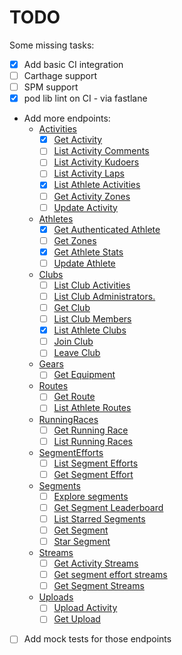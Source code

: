 # TODO

Some missing tasks:

- [x] Add basic CI integration
- [ ] Carthage support
- [ ] SPM support
- [x] pod lib lint on CI - via fastlane
- Add more endpoints:
  - [Activities](https://developers.strava.com/docs/reference/#api-Activities)
    - [x] [Get Activity](https://developers.strava.com/docs/reference/#api-Activities-getActivityById)
    - [ ] [List Activity Comments](https://developers.strava.com/docs/reference/#api-Activities-getCommentsByActivityId)
    - [ ] [List Activity Kudoers](https://developers.strava.com/docs/reference/#api-Activities-getKudoersByActivityId)
    - [ ] [List Activity Laps](https://developers.strava.com/docs/reference/#api-Activities-getLapsByActivityId)
    - [x] [List Athlete Activities](https://developers.strava.com/docs/reference/#api-Activities-getLoggedInAthleteActivities)
    - [ ] [Get Activity Zones](https://developers.strava.com/docs/reference/#api-Activities-getZonesByActivityId)
    - [ ] [Update Activity](https://developers.strava.com/docs/reference/#api-Activities-updateActivityById)
  - [Athletes](https://developers.strava.com/docs/reference/#api-Athletes)
    - [x] [Get Authenticated Athlete](https://developers.strava.com/docs/reference/#api-Athletes-getLoggedInAthlete)
    - [ ] [Get Zones](https://developers.strava.com/docs/reference/#api-Athletes-getLoggedInAthleteZones)
    - [x] [Get Athlete Stats](https://developers.strava.com/docs/reference/#api-Athletes-getStats)
    - [ ] [Update Athlete](https://developers.strava.com/docs/reference/#api-Athletes-updateLoggedInAthlete)
  - [Clubs](https://developers.strava.com/docs/reference/#api-Clubs)
    - [ ] [List Club Activities](https://developers.strava.com/docs/reference/#api-Clubs-getClubActivitiesById)
    - [ ] [List Club Administrators.](https://developers.strava.com/docs/reference/#api-Clubs-getClubAdminsById)
    - [ ] [Get Club](https://developers.strava.com/docs/reference/#api-Clubs-getClubById)
    - [ ] [List Club Members](https://developers.strava.com/docs/reference/#api-Clubs-getClubMembersById)
    - [x] [List Athlete Clubs](https://developers.strava.com/docs/reference/#api-Clubs-getLoggedInAthleteClubs)
    - [ ] [Join Club](https://developers.strava.com/docs/reference/#api-Clubs-joinClubById)
    - [ ] [Leave Club](https://developers.strava.com/docs/reference/#api-Clubs-leaveClubById)
  - [Gears](https://developers.strava.com/docs/reference/#api-Gears)
    - [ ] [Get Equipment](https://developers.strava.com/docs/reference/#api-Gears-getGearById)
  - [Routes](https://developers.strava.com/docs/reference/#api-Routes)
    - [ ] [Get Route](https://developers.strava.com/docs/reference/#api-Routes-getRouteById)
    - [ ] [List Athlete Routes](https://developers.strava.com/docs/reference/#api-Routes-getRoutesByAthleteId)
  - [RunningRaces](https://developers.strava.com/docs/reference/#api-RunningRaces)
    - [ ] [Get Running Race](https://developers.strava.com/docs/reference/#api-RunningRaces-getRunningRaceById)
    - [ ] [List Running Races](https://developers.strava.com/docs/reference/#api-RunningRaces-getRunningRaces)
  - [SegmentEfforts](https://developers.strava.com/docs/reference/#api-SegmentEfforts)
    - [ ] [List Segment Efforts](https://developers.strava.com/docs/reference/#api-SegmentEfforts-getEffortsBySegmentId)
    - [ ] [Get Segment Effort](https://developers.strava.com/docs/reference/#api-SegmentEfforts-getSegmentEffortById)
  - [Segments](https://developers.strava.com/docs/reference/#api-Segments)
    - [ ] [Explore segments](https://developers.strava.com/docs/reference/#api-Segments-exploreSegments)
    - [ ] [Get Segment Leaderboard](https://developers.strava.com/docs/reference/#api-Segments-getLeaderboardBySegmentId)
    - [ ] [List Starred Segments](https://developers.strava.com/docs/reference/#api-Segments-getLoggedInAthleteStarredSegments)
    - [ ] [Get Segment](https://developers.strava.com/docs/reference/#api-Segments-getSegmentById)
    - [ ] [Star Segment](https://developers.strava.com/docs/reference/#api-Segments-starSegment)
  - [Streams](https://developers.strava.com/docs/reference/#api-Streams)
    - [ ] [Get Activity Streams](https://developers.strava.com/docs/reference/#api-Streams-getActivityStreams)
    - [ ] [Get segment effort streams](https://developers.strava.com/docs/reference/#api-Streams-getSegmentEffortStreams)
    - [ ] [Get Segment Streams](https://developers.strava.com/docs/reference/#api-Streams-getSegmentStreams)
  - [Uploads](https://developers.strava.com/docs/reference/#api-Uploads)
    - [ ] [Upload Activity](https://developers.strava.com/docs/reference/#api-Uploads-createUpload)
    - [ ] [Get Upload](https://developers.strava.com/docs/reference/#api-Uploads-getUploadById)
- [ ] Add mock tests for those endpoints
